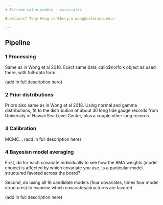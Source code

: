 ```yaml
---
# Extreme value models - covariates

Questions? Tony Wong <anthony.e.wong@colorado.edu>

---
```

## Pipeline

### 1 Processing

Same as in Wong et al 2018. Exact same data_calib$norfolk object as used there, with full-data form.

(add in full description here)

### 2 Prior distributions

Priors also same as in Wong et al 2018. Using normal and gamma distributions, fit to the distribution of about 30 long tide gauge records from University of Hawaii Sea Level Center, plus a couple other long records.

### 3 Calibration

MCMC...  (add in full description here)

### 4 Bayesian model averaging

First, do for each covariate individually to see how the BMA weights (model choice) is affected by which covariate you use. Is a particular model structured favored across the board?

Second, do using all 16 candidate models (four covariates, times four model structures) to examine which covariates/structures are favored.

(add in full description here)
